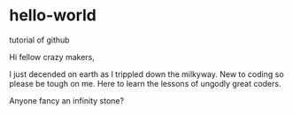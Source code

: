 # hello-world
tutorial of github

Hi fellow crazy makers,

I just decended on earth as I trippled down the milkyway. New to coding so please be tough on me. Here to learn the lessons of ungodly great coders.

Anyone fancy an infinity stone?

